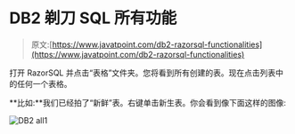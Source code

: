 # DB2 剃刀 SQL 所有功能

> 原文:[https://www.javatpoint.com/db2-razorsql-functionalities](https://www.javatpoint.com/db2-razorsql-functionalities)

打开 RazorSQL 并点击“表格”文件夹。您将看到所有创建的表。现在点击列表中的任何一个表格。

**比如:**我们已经拍了“新鲜”表。右键单击新生表。你会看到像下面这样的图像:

![DB2 all1](../Images/d20f619b31be696acec18a53d4decf1d.png)